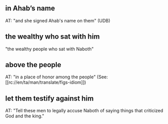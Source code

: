 ## in Ahab’s name ##

AT: "and she signed Ahab's name on them" (UDB)

## the wealthy who sat with him ##

"the wealthy people who sat with Naboth"

## above the people  ##

AT: "in a place of honor among the people" (See: [[rc://en/ta/man/translate/figs-idiom]])

## let them testify against him ##

AT: "Tell these men to legally accuse Naboth of saying things that criticized God and the king."